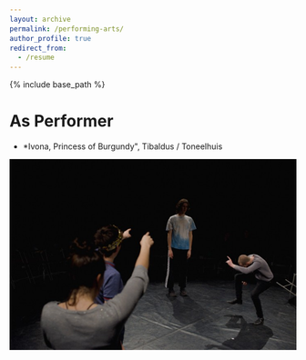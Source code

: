 ```yaml
---
layout: archive
permalink: /performing-arts/
author_profile: true
redirect_from:
  - /resume
---
```


{% include base_path %}

As Performer
======
* *Ivona, Princess of Burgundy", Tibaldus / Toneelhuis
<img src="../images/yvonne.jpg" alt="hi" class="inline"/>

